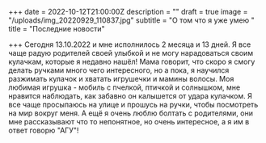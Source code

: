 +++
date = 2022-10-12T21:00:00Z
description = ""
draft = true
image = "/uploads/img_20220929_110837.jpg"
subtitle = "О том что я уже умею "
title = "Последние новости"

+++
Сегодня 13.10.2022 и мне исполнилось 2 месяца и 13 дней. Я все чаще радую родителей своей улыбкой и не могу нарадоваться своим кулачкам, которые я недавно нашёл! Мама говорит, что скоро я смогу делать ручками много чего интересного, но а пока, я научился разжимать кулачок и хватать игрушечки и мамины волосы. Моя любимая игрушка - мобиль с пчелкой, птичкой и солнышком, мне нравится наблюдать, как забавно он калышется от удара кулачком. Я все чаще просыпаюсь на улице и прошусь на ручки, чтобы посмотреть на мир вокруг меня. А ещё я очень люблю болтать с родителями, они мне рассказывают что то непонятное, но очень интересное, а я им в ответ говорю "АГУ"!